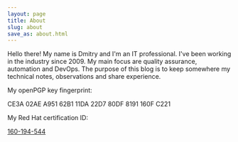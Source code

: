 ```yaml
---
layout: page
title: About
slug: about
save_as: about.html
---
```


Hello there! My name is Dmitry and I'm an IT professional. I've been working in the industry
since 2009. My main focus are quality assurance, automation and DevOps. The purpose of this blog is
to keep somewhere my technical notes, observations and share experience.

My openPGP key fingerprint:

CE3A 02AE A951 62B1 11DA  22D7 80DF 8191 160F C221

My Red Hat certification ID:

[160-194-544](https://rhtapps.redhat.com/verify/?certId=160-194-544)

